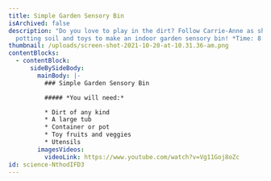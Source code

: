 ```yaml
---
title: Simple Garden Sensory Bin
isArchived: false
description: "Do you love to play in the dirt? Follow Carrie-Anne as she uses
  potting soil and toys to make an indoor garden sensory bin! *Time: 8:12*"
thumbnail: /uploads/screen-shot-2021-10-20-at-10.31.36-am.png
contentBlocks:
  - contentBlock:
      sideBySideBody:
        mainBody: |-
          ### Simple Garden Sensory Bin

          ##### *You will need:* 

          * Dirt of any kind
          * A large tub
          * Container or pot
          * Toy fruits and veggies
          * Utensils
        imagesVideos:
          videoLink: https://www.youtube.com/watch?v=Vg11Goj8oZc
id: science-NthodIFD3
---
```

